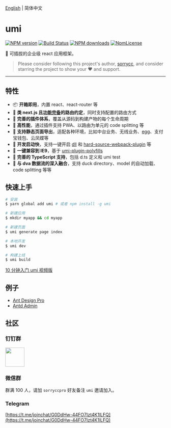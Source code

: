 [English](./README.md) | 简体中文

# umi

[![NPM version](https://img.shields.io/npm/v/umi.svg?style=flat)](https://npmjs.org/package/umi)
[![Build Status](https://img.shields.io/travis/umijs/umi.svg?style=flat)](https://travis-ci.org/umijs/umi)
[![NPM downloads](http://img.shields.io/npm/dm/umi.svg?style=flat)](https://npmjs.org/package/umi)
[![NpmLicense](https://img.shields.io/npm/l/umi.svg?style=flat)](https://github.com/umijs/umi/blob/master/LICENSE)

🌋 可插拔的企业级 react 应用框架。

> Please consider following this project's author, [sorrycc](https://github.com/sorrycc), and consider starring the project to show your ❤️ and support.

---

## 特性

* 📦 **开箱即用**，内置 react、react-router 等
* 🏈 **类 next.js 且[功能完备](https://umijs.org/guide/router.html)的路由约定**，同时支持配置的路由方式
* 🎉 **完善的插件体系**，覆盖从源码到构建产物的每个生命周期
* 🚀 **高性能**，通过插件支持 PWA、以路由为单元的 code splitting 等
* 💈 **支持静态页面导出**，适配各种环境，比如中台业务、无线业务、[egg](https://github.com/eggjs/egg)、支付宝钱包、云凤蝶等
* 🚄 **开发启动快**，支持一键开启 [dll](https://umijs.org/plugin/umi-plugin-react.html#dll) 和 [hard-source-webpack-plugin](https://umijs.org/plugin/umi-plugin-react.html#hardSource) 等
* 🐠 **一键兼容到 IE9**，基于 [umi-plugin-polyfills](https://umijs.org/plugin/umi-plugin-react.html#polyfills)
* 🍁 **完善的 TypeScript 支持**，包括 d.ts 定义和 umi test
* 🌴 **与 dva 数据流的深入融合**，支持 duck directory、model 的自动加载、code splitting 等等

## 快速上手

```bash
# 安装
$ yarn global add umi # 或者 npm install -g umi

# 新建应用
$ mkdir myapp && cd myapp

# 新建页面
$ umi generate page index

# 本地开发
$ umi dev

# 构建上线
$ umi build
```

[10 分钟入门 umi 视频版](https://youtu.be/vkAUGUlYm24)

## 例子

* [Ant Design Pro](https://github.com/ant-design/ant-design-pro)
* [Antd Admin](https://github.com/zuiidea/antd-admin)

## 社区

### 钉钉群

<img src="https://gw.alipayobjects.com/zos/rmsportal/jPXcQOlGLnylGMfrKdBz.jpg" width="60" />

### 微信群

群满 100 人，请加 `sorryccpro` 好友备注 `umi` 邀请加入。

### Telegram

[https://t.me/joinchat/G0DdHw-44FO7Izt4K1lLFQ](https://t.me/joinchat/G0DdHw-44FO7Izt4K1lLFQ)


